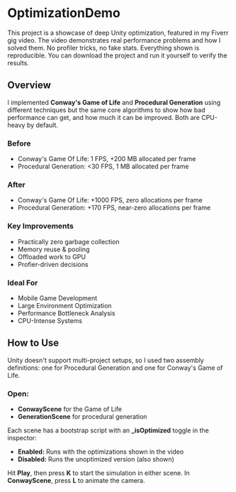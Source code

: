 # OptimizationDemo
This project is a showcase of deep Unity optimization, featured in my Fiverr gig video. The video demonstrates real performance problems and how I solved them. No profiler tricks, no fake stats. Everything shown is reproducible. You can download the project and run it yourself to verify the results.

## Overview
I implemented **Conway's Game of Life** and **Procedural Generation** using different techniques but the same core algorithms to show how bad performance can get, and how much it can be improved. Both are CPU-heavy by default.

### Before
- Conway's Game Of Life: 1 FPS, +200 MB allocated per frame
- Procedural Generation: <30 FPS, 1 MB allocated per frame

### After
- Conway's Game Of Life: +1000 FPS, zero allocations per frame
- Procedural Generation: +170 FPS, near-zero allocations per frame

### Key Improvements
- Practically zero garbage collection
- Memory reuse & pooling
- Offloaded work to GPU
- Profier-driven decisions

### Ideal For
- Mobile Game Development
- Large Environment Optimization
- Performance Bottleneck Analysis
- CPU-Intense Systems

## How to Use
Unity doesn't support multi-project setups, so I used two assembly definitions: one for Procedural Generation and one for Conway's Game of Life.

### Open:
- **ConwayScene** for the Game of Life
- **GenerationScene** for procedural generation

Each scene has a bootstrap script with an **_isOptimized** toggle in the inspector:

- **Enabled:** Runs with the optimizations shown in the video
- **Disabled:** Runs the unoptimized version (also shown)

Hit **Play**, then press **K** to start the simulation in either scene.
In **ConwayScene**, press **L** to animate the camera.
